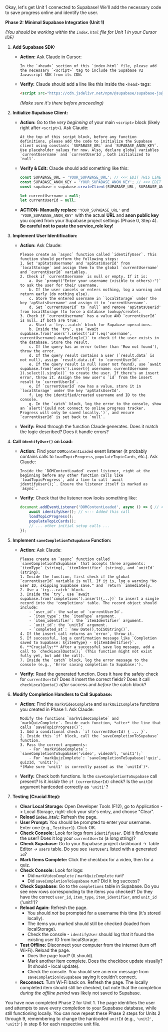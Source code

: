 Okay, let's get Unit 1 connected to Supabase! We'll add the necessary code to save progress online and identify the user.

**Phase 2: Minimal Supabase Integration (Unit 1)**

*(You should be working within the `index.html` file for Unit 1 in your Cursor IDE)*

1.  **Add Supabase SDK:**
    *   **Action:** Ask Claude in Cursor:
        ```cursor-prompt
        In the `<head>` section of this `index.html` file, please add the necessary `<script>` tag to include the Supabase V2 Javascript SDK from its CDN.
        ```
    *   **Verify:** Claude should add a line like this inside the `<head>` tags:
        ```html
        <script src="https://cdn.jsdelivr.net/npm/@supabase/supabase-js@2"></script>
        ```
        *(Make sure it's there before proceeding)*

2.  **Initialize Supabase Client:**
    *   **Action:** Go to the *very beginning* of your main `<script>` block (likely right after `<script>`). Ask Claude:
        ```cursor-prompt
        At the top of this script block, before any function definitions, please add the code to initialize the Supabase client using constants `SUPABASE_URL` and `SUPABASE_ANON_KEY`. Use placeholder values for now. Also, declare global variables `currentUsername` and `currentUserId`, both initialized to `null`.
        ```
    *   **Verify & Edit:** Claude should add something like this:
        ```javascript
        const SUPABASE_URL = 'YOUR_SUPABASE_URL'; // <<< EDIT THIS LINE
        const SUPABASE_ANON_KEY = 'YOUR_SUPABASE_ANON_KEY'; // <<< EDIT THIS LINE
        const supabase = supabase.createClient(SUPABASE_URL, SUPABASE_ANON_KEY);

        let currentUsername = null;
        let currentUserId = null;
        ```
    *   **ACTION:** **Manually replace** `'YOUR_SUPABASE_URL'` and `'YOUR_SUPABASE_ANON_KEY'` with the actual **URL** and **anon public key** you copied from your Supabase project settings (Phase 0, Step 4). **Be careful not to paste the service_role key!**

3.  **Implement User Identification:**
    *   **Action:** Ask Claude:
        ```cursor-prompt
        Please create an `async` function called `identifyUser`. This function should perform the following steps:
        1. Get 'apStatsUsername' and 'apStatsUserId' from `localStorage` and assign them to the global `currentUsername` and `currentUserId` variables.
        2. Check if `currentUsername` is null or empty. If it is:
            a. Use `prompt("Enter your username (visible to others):")` to ask the user for their username.
            b. If the user cancels or enters nothing, log a warning and return early (do nothing else).
            c. Store the entered username in `localStorage` under the key 'apStatsUsername' and assign it to `currentUsername`.
            d. Set `currentUserId` to `null` and remove 'apStatsUserId' from localStorage (to force a database lookup/create).
        3. Check if `currentUsername` has a value AND `currentUserId` is null. If both are true:
            a. Start a `try...catch` block for Supabase operations.
            b. Inside the `try`, use `await supabase.from('users').select('id').eq('username', currentUsername).maybeSingle()` to check if the user exists in the database. Store the result.
            c. If the query has an error (other than 'Row not found'), throw the error.
            d. If the query result contains a user (`result.data` is not null), assign `result.data.id` to `currentUserId`.
            e. If the query result is null (user not found), use `await supabase.from('users').insert({ username: currentUsername }).select().single()` to create the user. If there's an insert error, throw it. Assign the new user's `id` from the insert result to `currentUserId`.
            e. If `currentUserId` now has a value, store it in `localStorage` under the key 'apStatsUserId'.
            f. Log the identified/created username and ID to the console.
            g. In the `catch` block, log the error to the console, show an `alert('Could not connect to online progress tracker. Progress will only be saved locally.')`, and ensure `currentUserId` is set back to `null`.
        ```
    *   **Verify:** Read through the function Claude generates. Does it match the logic described? Does it handle errors?

4.  **Call `identifyUser()` on Load:**
    *   **Action:** Find your `DOMContentLoaded` event listener (it probably contains calls to `loadTopicProgress`, `populateTopicCards`, etc.). Ask Claude:
        ```cursor-prompt
        Inside the `DOMContentLoaded` event listener, right at the beginning before any other function calls like `loadTopicProgress`, add a line to call `await identifyUser();`. Ensure the listener itself is marked as `async`.
        ```
    *   **Verify:** Check that the listener now looks something like:
        ```javascript
        document.addEventListener('DOMContentLoaded', async () => { // <--- Added async
            await identifyUser(); // <--- Added this call
            loadTopicProgress();
            populateTopicCards();
            // ... other initial setup calls ...
        });
        ```

5.  **Implement `saveCompletionToSupabase` Function:**
    *   **Action:** Ask Claude:
        ```cursor-prompt
        Please create an `async` function called `saveCompletionToSupabase` that accepts three arguments: `itemType` (string), `itemIdentifier` (string), and `unitId` (string).
        1. Inside the function, first check if the global `currentUserId` variable is null. If it is, log a warning "No user ID, skipping Supabase save." and `return` immediately.
        2. Use a `try...catch` block.
        3. Inside the `try`, use `await supabase.from('completions').insert({...})` to insert a single record into the 'completions' table. The record object should include:
            - `user_id`: the value of `currentUserId`.
            - `item_type`: the `itemType` argument.
            - `item_identifier`: the `itemIdentifier` argument.
            - `unit_id`: the `unitId` argument.
            - `completed_at`: `new Date().toISOString()`.
        4. If the insert call returns an `error`, throw it.
        5. If successful, log a confirmation message like `Completion saved to Supabase: ${itemType} - ${itemIdentifier}`.
        6. **Crucially:** After a successful save log message, add a call to `checkLocalQuota();` (This function might not exist fully yet, but add the call).
        7. Inside the `catch` block, log the error message to the console (e.g., 'Error saving completion to Supabase:').
        ```
    *   **Verify:** Read the generated function. Does it have the safety check for `currentUserId`? Does it insert the correct fields? Does it call `checkLocalQuota()` *after* success and *before* the catch block?

6.  **Modify Completion Handlers to Call Supabase:**
    *   **Action:** Find the `markVideoComplete` and `markQuizComplete` functions you created in Phase 1. Ask Claude:
        ```cursor-prompt
        Modify the functions `markVideoComplete` and `markQuizComplete`. Inside each function, *after* the line that calls `saveTopicProgress()`:
        1. Add a conditional check: `if (currentUserId) { ... }`.
        2. Inside this `if` block, call the `saveCompletionToSupabase` function.
        3. Pass the correct arguments:
            - For `markVideoComplete`: `saveCompletionToSupabase('video', videoUrl, 'unit1');`
            - For `markQuizComplete`: `saveCompletionToSupabase('quiz', quizId, 'unit1');`
        *(Make sure 'unit1' is correctly passed as the `unitId`)*.
        ```
    *   **Verify:** Check both functions. Is the `saveCompletionToSupabase` call present? Is it *inside* the `if (currentUserId)` check? Is the `unitId` argument hardcoded correctly as `'unit1'`?

7.  **Testing (Crucial Step):**
    *   **Clear Local Storage:** Open Developer Tools (F12), go to Application -> Local Storage, right-click your site's entry, and choose "Clear".
    *   **Reload `index.html`:** Refresh the page.
    *   **User Prompt:** You should be prompted to enter your username. Enter one (e.g., `TestUser1`). Click OK.
    *   **Check Console:** Look for logs from `identifyUser`. Did it find/create the user? Does it log your `currentUserId` (a long string)?
    *   **Check Supabase:** Go to your Supabase project dashboard -> Table Editor -> `users` table. Do you see `TestUser1` listed with a generated `id`?
    *   **Mark Items Complete:** Click the checkbox for a video, then for a quiz.
    *   **Check Console:** Look for logs:
        *   Did `markVideoComplete` / `markQuizComplete` run?
        *   Did `saveCompletionToSupabase` run? Did it log success?
    *   **Check Supabase:** Go to the `completions` table in Supabase. Do you see new rows corresponding to the items you checked? Do they have the correct `user_id`, `item_type`, `item_identifier`, and `unit_id` ('unit1')?
    *   **Reload Again:** Refresh the page.
        *   You should *not* be prompted for a username this time (it's stored locally).
        *   The items you marked should still be checked (loaded from localStorage).
        *   Check the console - `identifyUser` should log that it found the existing user ID from localStorage.
    *   **Test Offline:** Disconnect your computer from the internet (turn off Wi-Fi). Reload the page.
        *   Does the page load? (It should).
        *   Mark another item complete. Does the checkbox update visually? (It should - local update).
        *   Check the console. You should see an error message from `saveCompletionToSupabase` saying it couldn't connect.
    *   **Reconnect:** Turn Wi-Fi back on. Refresh the page. The locally completed item should still be checked, but note that the completion *during the offline period* was likely not saved to Supabase.

You have now completed Phase 2 for Unit 1. The page identifies the user and attempts to save every completion to your Supabase database, while still functioning locally. You can now repeat these Phase 2 steps for Units 2 through 9, remembering to change the hardcoded `unitId` (e.g., `'unit2'`, `'unit3'`) in step 6 for each respective unit file.